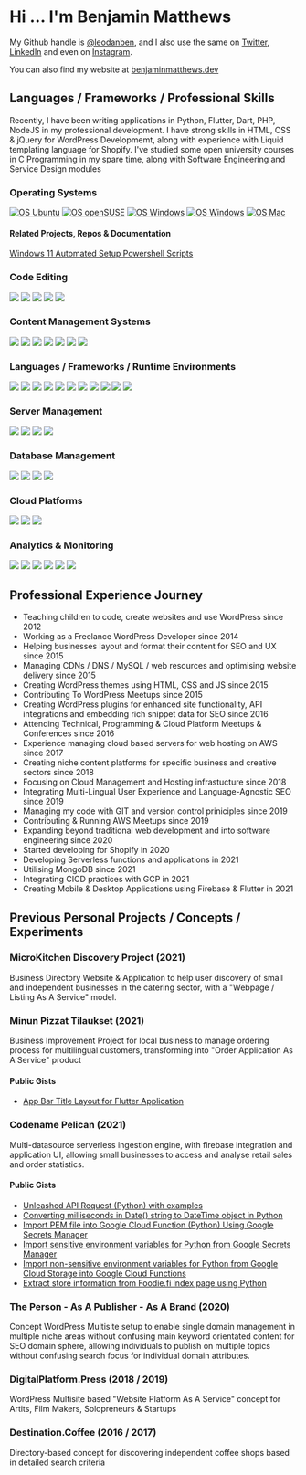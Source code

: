 # Hi ... I'm Benjamin Matthews

My Github handle is [@leodanben](https://github.com/leodanben), and I also use the same on [Twitter](https://twitter.com/leodanben), [LinkedIn](https://www.linkedin.com/in/leodanben/) and even on [Instagram](https://www.instagram.com/leodanben/). 

You can also find my website at [benjaminmatthews.dev](http://benjaminmatthews.dev)

## Languages / Frameworks / Professional Skills
Recently, I have been writing applications in Python, Flutter, Dart, PHP, NodeJS in my professional development.
I have strong skills in HTML, CSS & jQuery for WordPress Developmemt, along with experience with Liquid templating language for Shopify.
I've studied some open university courses in C Programming in my spare time, along with Software Engineering and Service Design modules
### Operating Systems
[![OS Ubuntu](https://img.shields.io/badge/-Ubuntu-brightgreen?style=for-the-badge&logo=Ubuntu&logoColor=white)](https://benjaminmatthews.dev/linus/ubuntu)
[![OS openSUSE](https://img.shields.io/badge/-openSUSE-brightgreen?style=for-the-badge&logo=openSUSE&logoColor=white)](https://benjaminmatthews.dev/linus/opensuse)
[![OS Windows](https://img.shields.io/badge/-Windows_11-brightgreen?style=for-the-badge&logo=Windows&logoColor=white)](https://benjaminmatthews.dev/windows/)
[![OS Windows](https://img.shields.io/badge/-Windows_10-lightgrey?style=for-the-badge&logo=Windows&logoColor=white)](https://benjaminmatthews.dev/windows/)
[![OS Mac](https://img.shields.io/badge/-Mac_OS-lightgrey?style=for-the-badge&logo=Apple&logoColor=white)](https://benjaminmatthews.dev/windows/)
#### Related Projects, Repos & Documentation
[Windows 11 Automated Setup Powershell Scripts](https://github.com/leodanben/setup-windows-scripts)
### Code Editing
![](https://img.shields.io/badge/-PHPstorm-informational?style=for-the-badge&logo=PhpStorm&logoColor=white&color=brightgreen)
![](https://img.shields.io/badge/-PyCharm-informational?style=for-the-badge&logo=PyCharm&logoColor=white&color=brightgreen)
![](https://img.shields.io/badge/-WebStorm-informational?style=for-the-badge&logo=WebStorm&logoColor=white&color=brightgreen)
![](https://img.shields.io/badge/-Android%20Studio-informational?style=for-the-badge&logo=Android%20Studio&logoColor=white&color=brightgreen)
![](https://img.shields.io/badge/-Visual%20Studio%20Code-informational?style=for-the-badge&logo=Visual%20Studio%20Code&logoColor=white&color=lightgrey)
### Content Management Systems
![](https://img.shields.io/badge/-WordPress%20Theme%20Development-informational?style=for-the-badge&logo=WordPress&logoColor=white&color=brightgreen)
![](https://img.shields.io/badge/-WordPress%20Plugin%20Development-informational?style=for-the-badge&logo=WordPress&logoColor=white&color=brightgreen)
![](https://img.shields.io/badge/-WordPress%20Management-informational?style=for-the-badge&logo=WordPress&logoColor=white&color=brightgreen)
![](https://img.shields.io/badge/-WooCommerce%20Integration%20Development-informational?style=for-the-badge&logo=Woo&logoColor=white&color=brightgreen)
![](https://img.shields.io/badge/-WooCommerce%20Management-informational?style=for-the-badge&logo=Woo&logoColor=white&color=brightgreen)
![](https://img.shields.io/badge/-Shopify%20Theme%20Development-informational?style=for-the-badge&logo=Shopify&logoColor=white&color=lightgrey)
![](https://img.shields.io/badge/-Shopify%20Management-informational?style=for-the-badge&logo=Shopify&logoColor=white&color=lightgrey)
### Languages / Frameworks / Runtime Environments
![](https://img.shields.io/badge/-HTML5-informational?style=for-the-badge&logo=HTML5&logoColor=white&color=brightgreen)
![](https://img.shields.io/badge/-CSS-informational?style=for-the-badge&logo=CSS3&logoColor=white&color=brightgreen)
![](https://img.shields.io/badge/-jQuery-informational?style=for-the-badge&logo=jQuery&logoColor=white&color=brightgreen)
![](https://img.shields.io/badge/-PHP-informational?style=for-the-badge&logo=PHP&logoColor=white&color=brightgreen)
![](https://img.shields.io/badge/-JavaScript-informational?style=for-the-badge&logo=JavaScript&logoColor=white&color=brightgreen)
![](https://img.shields.io/badge/-Python-informational?style=for-the-badge&logo=Python&logoColor=white&color=brightgreen)
![](https://img.shields.io/badge/-Bash-informational?style=for-the-badge&logo=GNU%20Bash&logoColor=white&color=lightgrey)
![](https://img.shields.io/badge/-Flutter-informational?style=for-the-badge&logo=Flutter&logoColor=white&color=brightgreen)
![](https://img.shields.io/badge/-Dart-informational?style=for-the-badge&logo=Dart&logoColor=white&color=brightgreen)
![](https://img.shields.io/badge/-C-informational?style=for-the-badge&logo=C&logoColor=white&color=lightgrey)
![](https://img.shields.io/badge/-Node.js-informational?style=for-the-badge&logo=Node.js&logoColor=white&color=lightgrey)
### Server Management
![](https://img.shields.io/badge/-Plesk-informational?style=for-the-badge&logo=Plesk&logoColor=white&color=brightgreen)
![](https://img.shields.io/badge/-cPanel-informational?style=for-the-badge&logo=cPanel&logoColor=white&color=brightgreen)
![](https://img.shields.io/badge/-NGINX-informational?style=for-the-badge&logo=NGINX&logoColor=white&color=brightgreen)
![](https://img.shields.io/badge/-Apache-informational?style=for-the-badge&logo=Apache&logoColor=white&color=lightgrey)
### Database Management
![](https://img.shields.io/badge/-MongoDB-informational?style=for-the-badge&logo=MongoDB&logoColor=white&color=brightgreen)
![](https://img.shields.io/badge/-MySQL-informational?style=for-the-badge&logo=MySQL&logoColor=white&color=brightgreen)
![](https://img.shields.io/badge/-MariaDB-informational?style=for-the-badge&logo=MariaDB&logoColor=white&color=brightgreen)
![](https://img.shields.io/badge/-PHPmyAdmin-informational?style=for-the-badge&logo=PHP&logoColor=white&color=brightgreen)
### Cloud Platforms
![](https://img.shields.io/badge/-Amazon%20AWS-informational?style=for-the-badge&logo=Amazon%20AWS&logoColor=white&color=brightgreen)
![](https://img.shields.io/badge/-Google%20Cloud-informational?style=for-the-badge&logo=Google%20Cloud&logoColor=white&color=brightgreen)
![](https://img.shields.io/badge/-Cloudflare-informational?style=for-the-badge&logo=Cloudflare&logoColor=white&color=brightgreen)
### Analytics & Monitoring
![](https://img.shields.io/badge/-Google%20Analytics-informational?style=for-the-badge&logo=Google%20Analytics&logoColor=white&color=brightgreen)
![](https://img.shields.io/badge/-Google%20Tag%20Manager-informational?style=for-the-badge&logo=Google%20Tag%20Manager&logoColor=white&color=brightgreen)
![](https://img.shields.io/badge/-Google%20Search%20Console-informational?style=for-the-badge&logo=Google%20Search%20Console&logoColor=white&color=brightgreen)
![](https://img.shields.io/badge/-Google%20PageSpeed%20Insights-informational?style=for-the-badge&logo=PageSpeed%20Insights&logoColor=white&color=brightgreen)
![](https://img.shields.io/badge/-Datadog-informational?style=for-the-badge&logo=Datadog&logoColor=white&color=lightgrey)
![](https://img.shields.io/badge/-New%20Relic-informational?style=for-the-badge&logo=New%20Relic&logoColor=white&color=lightgrey)


## Professional Experience Journey
- Teaching children to code, create websites and use WordPress since 2012
- Working as a Freelance WordPress Developer since 2014
- Helping businesses layout and format their content for SEO and UX since 2015 
- Managing CDNs / DNS / MySQL / web resources and optimising website delivery since 2015
- Creating WordPress themes using HTML, CSS and JS since 2015
- Contributing To WordPress Meetups since 2015
- Creating WordPress plugins for enhanced site functionality, API integrations and embedding rich snippet data for SEO since 2016
- Attending Technical, Programming & Cloud Platform Meetups & Conferences since 2016
- Experience managing cloud based servers for web hosting on AWS since 2017
- Creating niche content platforms for specific business and creative sectors since 2018
- Focusing on Cloud Management and Hosting infrastucture since 2018
- Integrating Multi-Lingual User Experience and Language-Agnostic SEO since 2019
- Managing my code with GIT and version control priniciples since 2019
- Contributing & Running AWS Meetups since 2019
- Expanding beyond traditional web development and into software engineering since 2020
- Started developing for Shopify in 2020
- Developing Serverless functions and applications in 2021
- Utilising MongoDB since 2021
- Integrating CICD practices with GCP in 2021
- Creating Mobile & Desktop Applications using Firebase & Flutter in 2021

## Previous Personal Projects / Concepts / Experiments
### MicroKitchen Discovery Project (2021)
Business Directory Website & Application to help user discovery of small and independent businesses in the catering sector, with a "Webpage / Listing As A Service" model.
### Minun Pizzat Tilaukset (2021)
Business Improvement Project for local business to manage ordering process for multilingual customers, transforming into "Order Application As A Service" product
#### Public Gists
- [App Bar Title Layout for Flutter Application](https://gist.github.com/leodanben/4e5a77aec15f21cb789b0481dbb983e8)

### Codename Pelican (2021)
Multi-datasource serverless ingestion engine, with firebase integration and application UI, allowing small businesses to access and analyse retail sales and order statistics.
#### Public Gists
- [Unleashed API Request (Python) with examples](https://gist.github.com/leodanben/9c6ffb66d51790e71ef30fec8757dd2e)
- [Converting milliseconds in Date() string to DateTime object in Python](https://gist.github.com/leodanben/6ecd1a2b94f021495c3c043b2b193d1b)
- [Import PEM file into Google Cloud Function (Python) Using Google Secrets Manager](https://gist.github.com/leodanben/b85d7b9cf924ac49a7d74c5eecddb478)
- [Import sensitive environment variables for Python from Google Secrets Manager](https://gist.github.com/leodanben/a76bbbac711203c847a924ce45820e15)
- [Import non-sensitive environment variables for Python from Google Cloud Storage into Google Cloud Functions](https://gist.github.com/leodanben/4f6299b002ea920d81bd6d4dd7de54bd)
- [Extract store information from Foodie.fi index page using Python](https://gist.github.com/leodanben/45c471d192fe1a721eb6ebfb0dac86c8)
### The Person - As A Publisher - As A Brand (2020)
Concept WordPress Multisite setup to enable single domain management in multiple niche areas without confusing main keyword orientated content for SEO domain sphere, allowing individuals to publish on multiple topics without confusing search focus for individual domain attributes.
### DigitalPlatform.Press (2018 / 2019) 
WordPress Multisite based "Website Platform As A Service" concept for Artits, Film Makers, Solopreneurs & Startups
### Destination.Coffee (2016 / 2017)
Directory-based concept for discovering independent coffee shops based in detailed search criteria
